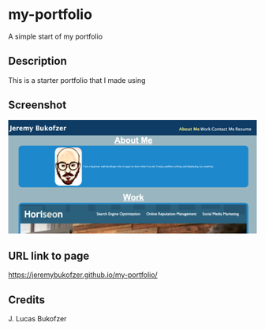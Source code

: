 # my-portfolio
A simple start of my portfolio

## Description
This is a starter portfolio that I made using

## Screenshot
![my-portfolio-screenshot](assets/images/my-portfolio-screencap.png)

## URL link to page
https://jeremybukofzer.github.io/my-portfolio/

## Credits
J. Lucas Bukofzer
